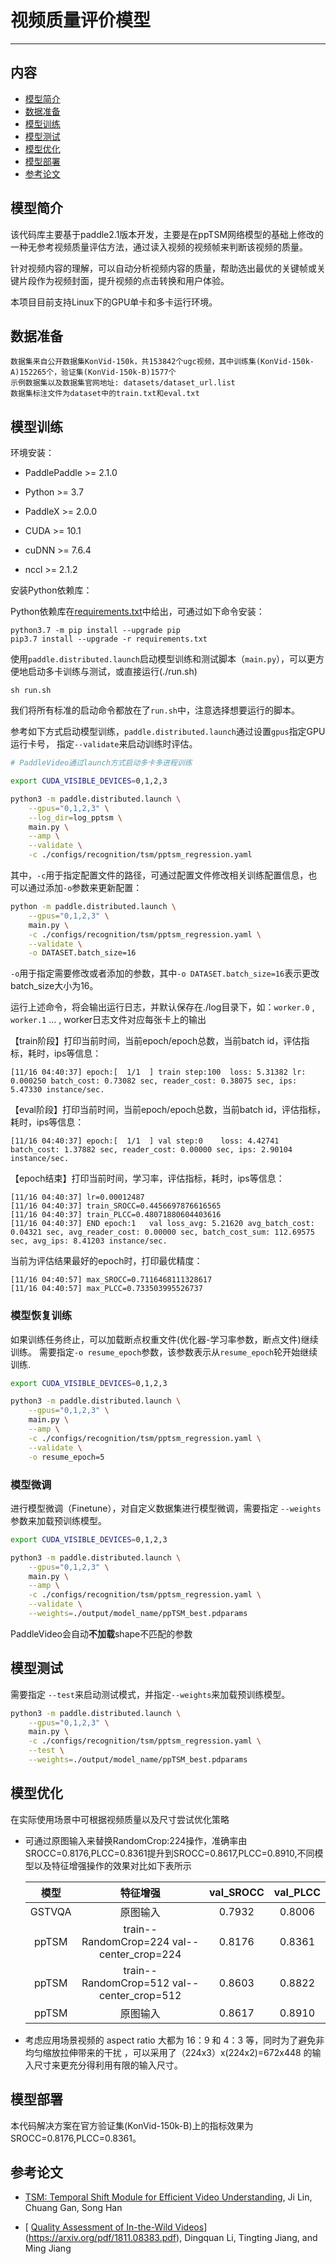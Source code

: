 # 视频质量评价模型
---
## 内容

- [模型简介](#模型简介)
- [数据准备](#数据准备)
- [模型训练](#模型训练)
- [模型测试](#模型测试)
- [模型优化](#模型优化)
- [模型部署](#模型部署)
- [参考论文](#参考论文)


## 模型简介

该代码库主要基于paddle2.1版本开发，主要是在ppTSM网络模型的基础上修改的一种无参考视频质量评估方法，通过读入视频的视频帧来判断该视频的质量。

针对视频内容的理解，可以自动分析视频内容的质量，帮助选出最优的关键帧或关键片段作为视频封面，提升视频的点击转换和用户体验。

本项目目前支持Linux下的GPU单卡和多卡运行环境。

## 数据准备

```
数据集来自公开数据集KonVid-150k，共153842个ugc视频，其中训练集(KonVid-150k-A)152265个，验证集(KonVid-150k-B)1577个
示例数据集以及数据集官网地址: datasets/dataset_url.list
数据集标注文件为dataset中的train.txt和eval.txt
```

## 模型训练

环境安装：

- PaddlePaddle >= 2.1.0
- Python >= 3.7
- PaddleX >= 2.0.0

- CUDA >= 10.1
- cuDNN >= 7.6.4
- nccl >= 2.1.2

安装Python依赖库：

Python依赖库在[requirements.txt](https://github.com/PaddlePaddle/PaddleVideo/blob/master/requirements.txt)中给出，可通过如下命令安装：

```
python3.7 -m pip install --upgrade pip
pip3.7 install --upgrade -r requirements.txt
```

使用`paddle.distributed.launch`启动模型训练和测试脚本（`main.py`），可以更方便地启动多卡训练与测试，或直接运行(./run.sh)

```shell
sh run.sh
```
我们将所有标准的启动命令都放在了```run.sh```中，注意选择想要运行的脚本。

参考如下方式启动模型训练，`paddle.distributed.launch`通过设置`gpus`指定GPU运行卡号，
指定`--validate`来启动训练时评估。

```bash
# PaddleVideo通过launch方式启动多卡多进程训练

export CUDA_VISIBLE_DEVICES=0,1,2,3

python3 -m paddle.distributed.launch \
    --gpus="0,1,2,3" \
    --log_dir=log_pptsm \
    main.py \
    --amp \
    --validate \
    -c ./configs/recognition/tsm/pptsm_regression.yaml
```

其中，`-c`用于指定配置文件的路径，可通过配置文件修改相关训练配置信息，也可以通过添加`-o`参数来更新配置：

```bash
python -m paddle.distributed.launch \
    --gpus="0,1,2,3" \
    main.py \
    -c ./configs/recognition/tsm/pptsm_regression.yaml \
    --validate \
    -o DATASET.batch_size=16
```
`-o`用于指定需要修改或者添加的参数，其中`-o DATASET.batch_size=16`表示更改batch_size大小为16。

运行上述命令，将会输出运行日志，并默认保存在./log目录下，如：`worker.0` , `worker.1` ... , worker日志文件对应每张卡上的输出

【train阶段】打印当前时间，当前epoch/epoch总数，当前batch id，评估指标，耗时，ips等信息：


    [11/16 04:40:37] epoch:[  1/1  ] train step:100  loss: 5.31382 lr: 0.000250 batch_cost: 0.73082 sec, reader_cost: 0.38075 sec, ips: 5.47330 instance/sec.


【eval阶段】打印当前时间，当前epoch/epoch总数，当前batch id，评估指标，耗时，ips等信息：


    [11/16 04:40:37] epoch:[  1/1  ] val step:0    loss: 4.42741 batch_cost: 1.37882 sec, reader_cost: 0.00000 sec, ips: 2.90104 instance/sec.


【epoch结束】打印当前时间，学习率，评估指标，耗时，ips等信息：


    [11/16 04:40:37] lr=0.00012487
    [11/16 04:40:37] train_SROCC=0.4456697876616565
    [11/16 04:40:37] train_PLCC=0.48071880604403616
    [11/16 04:40:37] END epoch:1   val loss_avg: 5.21620 avg_batch_cost: 0.04321 sec, avg_reader_cost: 0.00000 sec, batch_cost_sum: 112.69575 sec, avg_ips: 8.41203 instance/sec.


当前为评估结果最好的epoch时，打印最优精度：

    [11/16 04:40:57] max_SROCC=0.7116468111328617
    [11/16 04:40:57] max_PLCC=0.733503995526737

### 模型恢复训练

如果训练任务终止，可以加载断点权重文件(优化器-学习率参数，断点文件)继续训练。
需要指定`-o resume_epoch`参数，该参数表示从```resume_epoch```轮开始继续训练.

```bash
export CUDA_VISIBLE_DEVICES=0,1,2,3

python3 -m paddle.distributed.launch \
    --gpus="0,1,2,3" \
    main.py \
    --amp \
    -c ./configs/recognition/tsm/pptsm_regression.yaml \
    --validate \
    -o resume_epoch=5

```

### 模型微调

进行模型微调（Finetune），对自定义数据集进行模型微调，需要指定 `--weights` 参数来加载预训练模型。

```bash
export CUDA_VISIBLE_DEVICES=0,1,2,3

python3 -m paddle.distributed.launch \
    --gpus="0,1,2,3" \
    main.py \
    --amp \
    -c ./configs/recognition/tsm/pptsm_regression.yaml \
    --validate \
    --weights=./output/model_name/ppTSM_best.pdparams
```

PaddleVideo会自动**不加载**shape不匹配的参数

## 模型测试

需要指定 `--test`来启动测试模式，并指定`--weights`来加载预训练模型。

```bash
python3 -m paddle.distributed.launch \
    --gpus="0,1,2,3" \
    main.py \
    -c ./configs/recognition/tsm/pptsm_regression.yaml \
    --test \
    --weights=./output/model_name/ppTSM_best.pdparams
```

## 模型优化

在实际使用场景中可根据视频质量以及尺寸尝试优化策略

- 可通过原图输入来替换RandomCrop:224操作，准确率由SROCC=0.8176,PLCC=0.8361提升到SROCC=0.8617,PLCC=0.8910,不同模型以及特征增强操作的效果对比如下表所示

  |  模型  |                  特征增强                   | val_SROCC | val_PLCC |
  | :----: | :-----------------------------------------: | :-------: | :------: |
  | GSTVQA |                  原图输入                   |  0.7932   |  0.8006  |
  | ppTSM  | train--RandomCrop=224  val--center_crop=224 |  0.8176   |  0.8361  |
  | ppTSM  | train--RandomCrop=512  val--center_crop=512 |  0.8603   |  0.8822  |
  | ppTSM  |                  原图输入                   |  0.8617   |  0.8910  |



- 考虑应用场景视频的 aspect ratio 大都为 16：9 和 4：3 等，同时为了避免非均匀缩放拉伸带来的干扰 ，可以采用了（224x3）x(224x2)=672x448 的输入尺寸来更充分得利用有限的输入尺寸。

## 模型部署

本代码解决方案在官方验证集(KonVid-150k-B)上的指标效果为SROCC=0.8176,PLCC=0.8361。

## 参考论文

- [TSM: Temporal Shift Module for Efficient Video Understanding](https://arxiv.org/pdf/1811.08383.pdf), Ji Lin, Chuang Gan, Song Han

- [ [Quality Assessment of In-the-Wild Videos](https://dl.acm.org/citation.cfm?doid=3343031.3351028)](https://arxiv.org/pdf/1811.08383.pdf), Dingquan Li, Tingting Jiang, and Ming Jiang
